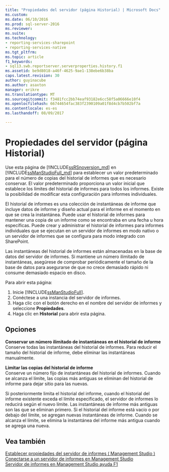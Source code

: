```yaml
---
title: "Propiedades del servidor (página Historial) | Microsoft Docs"
ms.custom: 
ms.date: 06/10/2016
ms.prod: sql-server-2016
ms.reviewer: 
ms.suite: 
ms.technology:
- reporting-services-sharepoint
- reporting-services-native
ms.tgt_pltfrm: 
ms.topic: article
f1_keywords:
- sql13.swb.reportserver.serverproperties.history.f1
ms.assetid: be9d8018-a46f-4625-9ae1-138ebe6b38ba
caps.latest.revision: 30
author: guyinacube
ms.author: asaxton
manager: erikre
ms.translationtype: MT
ms.sourcegitcommit: f3481fcc2bb74eaf93182e6cc58f5a06666e10f4
ms.openlocfilehash: 66744654fac383f2390109a01f8d4cb7b502bf7a
ms.contentlocale: es-es
ms.lasthandoff: 08/09/2017

---
```

# <a name="server-properties-history-page"></a>Propiedades del servidor (página Historial)
  Use esta página de [!INCLUDE[ssRSnoversion_md](../../includes/ssrsnoversion-md.md)] en [!INCLUDE[ssManStudioFull_md](../../includes/ssmanstudiofull-md.md)] para establecer un valor predeterminado para el número de copias del historial de informes que es necesario conservar. El valor predeterminado proporciona un valor inicial que establece los límites del historial de informes para todos los informes. Existe la posibilidad de modificar esta configuración para informes individuales.  
  
 El historial de informes es una colección de instantáneas de informe que incluye datos de informe y diseño actual para el informe en el momento en que se crea la instantánea. Puede usar el historial de informes para mantener una copia de un informe como se encontraba en una fecha u hora específicas. Puede crear y administrar el historial de informes para informes individuales que se ejecutan en un servidor de informes en modo nativo o un servidor de informes que se configura para modo integrado con SharePoint.  
  
 Las instantáneas del historial de informes están almacenadas en la base de datos del servidor de informes. Si mantiene un número ilimitado de instantáneas, asegúrese de comprobar periódicamente el tamaño de la base de datos para asegurarse de que no crece demasiado rápido ni consume demasiado espacio en disco.  
  
 Para abrir esta página:
 1) Inicie [!INCLUDE[ssManStudioFull](../../includes/ssmanstudiofull-md.md)].
 2) Conéctese a una instancia del servidor de informes.
 3) Haga clic con el botón derecho en el nombre del servidor de informes y seleccione **Propiedades**.
 4) Haga clic en **Historial** para abrir esta página.  
  
## <a name="options"></a>Opciones  
 **Conservar un número ilimitado de instantáneas en el historial de informe**  
 Conserve todas las instantáneas del historial de informes. Para reducir el tamaño del historial de informe, debe eliminar las instantáneas manualmente.  
  
 **Limitar las copias del historial de informe**  
 Conserve un número fijo de instantáneas del historial de informes. Cuando se alcanza el límite, las copias más antiguas se eliminan del historial de informe para dejar sitio para las nuevas.  
  
 Si posteriormente limita el historial del informe, cuando el historial del informe existente exceda el límite especificado, el servidor de informes lo reducirá según el nuevo límite. Las instantáneas de informe más antiguas son las que se eliminan primero. Si el historial del informe está vacío o por debajo del límite, se agregan nuevas instantáneas de informe. Cuando se alcanza el límite, se elimina la instantánea del informe más antigua cuando se agrega una nueva.  
  
## <a name="see-also"></a>Vea también  
 [Establecer propiedades del servidor de informes &#40; Management Studio &#41;](../../reporting-services/tools/set-report-server-properties-management-studio.md)   
 [Conectarse a un servidor de informes en Management Studio](../../reporting-services/tools/connect-to-a-report-server-in-management-studio.md)   
 [Servidor de informes en Management Studio ayuda F1](../../reporting-services/tools/report-server-in-management-studio-f1-help.md)  
  
  

